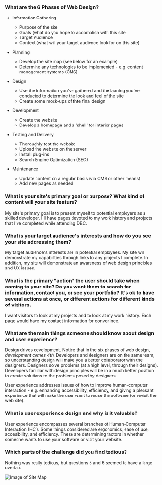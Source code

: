 ### What are the 6 Phases of Web Design?

- Information Gathering 
  - Purpose of the site
  - Goals (what do you hope to accomplish with this site)
  - Target Audience
  - Context (what will your target audience look for on this site)

- Planning
  - Develop the site map (see below for an example)
  - Determine any technologies to be implemented - e.g. content management systems (CMS)

- Design
  - Use the information you've gathered and the laaning you've conducted to determine the look and feel of the site
  - Create some mock-ups of thte final design

- Development
  - Create the website
  - Develop a homepage and a 'shell' for interior pages

- Testing and Delivery
  - Thoroughly test the website
  - Upload the website on the server
  - Install plug-ins
  - Search Engine Optimization (SEO)

- Maintenance
  - Update content on a regular basis (via CMS or other means)
  - Add new pages as needed

### What is your site's primary goal or purpose? What kind of content will your site feature?

My site's primary goal is to present myself to potential employers as a skilled developer.
I'll have pages devoted to my work history  and projects that I've completed while attending DBC.

### What is your target audience's interests and how do you see your site addressing them?

My target audience's interests are in potential employees. My site will demonstrate my capabilities through links to any projects I complete. In addition, my site will demonstrate an awareness of web design principles and UX issues.

### What is the primary "action" the user should take when coming to your site? Do you want them to search for information, contact you, or see your portfolio? It's ok to have several actions at once, or different actions for different kinds of visitors.

I want visitors to look at my projects and to look at my work history. Each page would have my contact information for convenince.

### What are the main things someone should know about design and user experience?

Design drives development. Notice that in the six phases of web design, *development comes 4th*. Developers and designers are on the same team, so understanding design will make you a better collaborator with the designers. Designers solve problems (at a high level, through their designs). Developers familiar with design principles will be in a much better position to create solutions to the problems posed by designers.

User experience addresses issues of how to improve human-computer interaction - e.g. enhancing accessibility, efficiency, and giving a pleasant experience that will make the user want to reuse the software (or revisit the web site).

### What is user experience design and why is it valuable? 

User experience encompasses several branches of Human-Computer Interaction (HCI). Some things considered are ergonomics, ease of use, accesibility, and efficiency. These are determining factors in whether someone wants to use your software or visit your website.

### Which parts of the challenge did you find tedious?

Nothing was really tedious, but questions 5 and 6 seemed to have a large overlap.


![Image of Site Map](/week-2/imgs/site-map.png)


